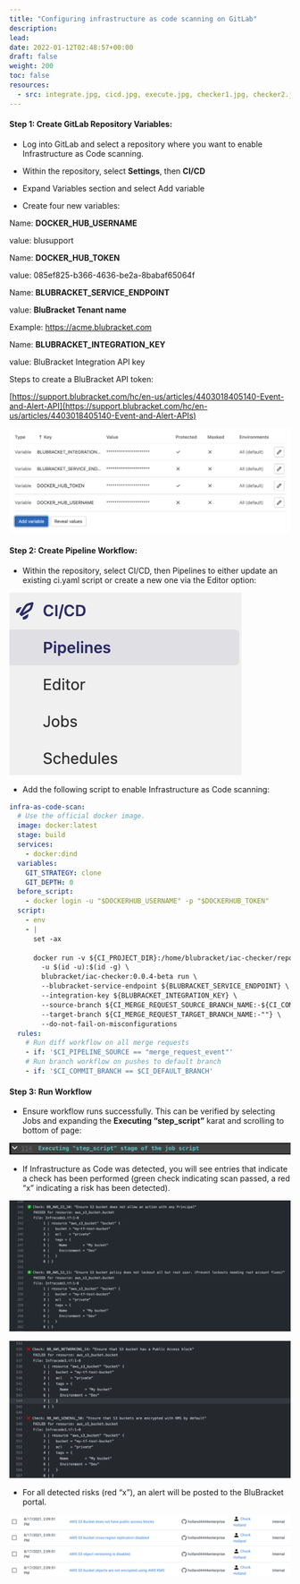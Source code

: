 ```yaml
---
title: "Configuring infrastructure as code scanning on GitLab"
description: 
lead: 
date: 2022-01-12T02:48:57+00:00
draft: false
weight: 200
toc: false
resources:
  - src: integrate.jpg, cicd.jpg, execute.jpg, checker1.jpg, checker2.jpg, checker3.jpg
---
```


#### Step 1: Create GitLab Repository Variables:

* Log into GitLab and select a repository where you want to enable Infrastructure as Code scanning.

* Within the repository, select **Settings**, then **CI/CD**

* Expand Variables section and select Add variable

* Create four new variables:

Name: **DOCKER_HUB_USERNAME**

value: blusupport

Name: **DOCKER_HUB_TOKEN**

value: 085ef825-b366-4636-be2a-8babaf65064f

Name: **BLUBRACKET_SERVICE_ENDPOINT**

value: **BluBracket Tenant name**

Example: https://acme.blubracket.com

Name: **BLUBRACKET_INTEGRATION_KEY**

value: BluBracket Integration API key

Steps to create a BluBracket API token:

[https://support.blubracket.com/hc/en-us/articles/4403018405140-Event-and-Alert-API](https://support.blubracket.com/hc/en-us/articles/4403018405140-Event-and-Alert-APIs)

![integrate](integrate.jpg)

#### Step 2: Create Pipeline Workflow:

* Within the repository, select CI/CD, then Pipelines to either update an existing ci.yaml script or create a new one via the Editor option:

![cicd.jpg](cicd.jpg)

* Add the following script to enable Infrastructure as Code scanning:

```yaml
infra-as-code-scan:
  # Use the official docker image.
  image: docker:latest
  stage: build
  services:
    - docker:dind
  variables:
    GIT_STRATEGY: clone
    GIT_DEPTH: 0
  before_script:
    - docker login -u "$DOCKERHUB_USERNAME" -p "$DOCKERHUB_TOKEN"
  script:
    - env
    - |
      set -ax

      docker run -v ${CI_PROJECT_DIR}:/home/blubracket/iac-checker/repo \
        -u $(id -u):$(id -g) \
        blubracket/iac-checker:0.0.4-beta run \
        --blubracket-service-endpoint ${BLUBRACKET_SERVICE_ENDPOINT} \
        --integration-key ${BLUBRACKET_INTEGRATION_KEY} \
        --source-branch ${CI_MERGE_REQUEST_SOURCE_BRANCH_NAME:-${CI_COMMIT_BRANCH}} \
        --target-branch ${CI_MERGE_REQUEST_TARGET_BRANCH_NAME:-""} \
        --do-not-fail-on-misconfigurations
  rules:
    # Run diff workflow on all merge requests
    - if: '$CI_PIPELINE_SOURCE == "merge_request_event"'
    # Run branch workflow on pushes to default branch
    - if: '$CI_COMMIT_BRANCH == $CI_DEFAULT_BRANCH'

```

#### Step 3: Run Workflow

* Ensure workflow runs successfully.   This can be verified by selecting Jobs and expanding the **Executing “step_script”** karat and scrolling to bottom of page:

![execute.jpg](execute.jpg)

* If Infrastructure as Code was detected, you will see entries that indicate a check has been performed (green check indicating scan passed, a red “x” indicating a risk has been detected).

![checker1](checker1.jpg)

![checker2](checker2.jpg)

* For all detected risks (red “x”), an alert will be posted to the BluBracket portal.

![checker3](checker3.jpg)
